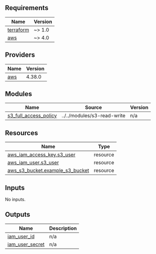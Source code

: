 <!-- BEGIN_TF_DOCS -->
## Requirements

| Name | Version |
|------|---------|
| <a name="requirement_terraform"></a> [terraform](#requirement\_terraform) | ~> 1.0 |
| <a name="requirement_aws"></a> [aws](#requirement\_aws) | ~> 4.0 |

## Providers

| Name | Version |
|------|---------|
| <a name="provider_aws"></a> [aws](#provider\_aws) | 4.38.0 |

## Modules

| Name | Source | Version |
|------|--------|---------|
| <a name="module_s3_full_access_policy"></a> [s3\_full\_access\_policy](#module\_s3\_full\_access\_policy) | ../../modules/s3-read-write | n/a |

## Resources

| Name | Type |
|------|------|
| [aws_iam_access_key.s3_user](https://registry.terraform.io/providers/hashicorp/aws/latest/docs/resources/iam_access_key) | resource |
| [aws_iam_user.s3_user](https://registry.terraform.io/providers/hashicorp/aws/latest/docs/resources/iam_user) | resource |
| [aws_s3_bucket.example_s3_bucket](https://registry.terraform.io/providers/hashicorp/aws/latest/docs/resources/s3_bucket) | resource |

## Inputs

No inputs.

## Outputs

| Name | Description |
|------|-------------|
| <a name="output_iam_user_id"></a> [iam\_user\_id](#output\_iam\_user\_id) | n/a |
| <a name="output_iam_user_secret"></a> [iam\_user\_secret](#output\_iam\_user\_secret) | n/a |
<!-- END_TF_DOCS -->